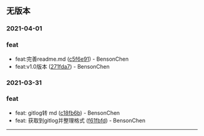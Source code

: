 ## **无版本** 
  ### **2021-04-01** 
  ### feat
 + feat:完善readme.md ([c5f6e91](https://github.com/472756921/Brts-changeLog/commit/c5f6e91f4487ea9a305571385167eed394447cf4)) - BensonChen 
 + feat:v1.0版本 ([271fda7](https://github.com/472756921/Brts-changeLog/commit/271fda76d332596a78862698b2cc54af4678dcce)) - BensonChen 

  ### **2021-03-31** 
  ### feat
 + feat: gitlog转 md ([c18fb6b](https://github.com/472756921/Brts-changeLog/commit/c18fb6b1620a5412d4412032735d839aaf820fc6)) - BensonChen 
 + feat: 获取到gitlog并整理格式 ([f61fbfd](https://github.com/472756921/Brts-changeLog/commit/f61fbfd7e00d0016835d5e3c6da8600403f86573)) - BensonChen 

  ******  
